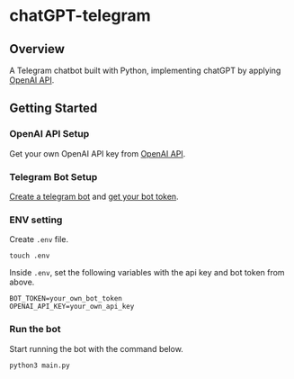 # chatGPT-telegram

## Overview
A Telegram chatbot built with Python, implementing chatGPT by applying [OpenAI API](https://platform.openai.com/docs/introduction).

## Getting Started

### OpenAI API Setup
Get your own OpenAI API key from [OpenAI API](https://platform.openai.com/overview).

### Telegram Bot Setup
[Create a telegram bot](https://core.telegram.org/bots#how-do-i-create-a-bot) and [get your bot token](https://core.telegram.org/bots/tutorial#obtain-your-bot-token).

### ENV setting
Create `.env` file.
```
touch .env
```
Inside `.env`, set the following variables with the api key and bot token from above.
```
BOT_TOKEN=your_own_bot_token
OPENAI_API_KEY=your_own_api_key
```

### Run the bot
Start running the bot with the command below.
```
python3 main.py
```
